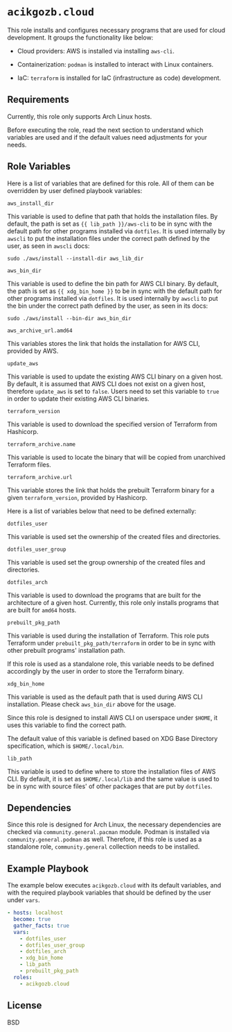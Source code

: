 # `acikgozb.cloud`

This role installs and configures necessary programs that are used for cloud development.
It groups the functionality like below:

- Cloud providers: AWS is installed via installing `aws-cli`.

- Containerization: `podman` is installed to interact with Linux containers.

- IaC: `terraform` is installed for IaC (infrastructure as code) development.

## Requirements

Currently, this role only supports Arch Linux hosts.

Before executing the role, read the next section to understand which variables are used and if the default values need adjustments for your needs.

## Role Variables

Here is a list of variables that are defined for this role.
All of them can be overridden by user defined playbook variables:

`aws_install_dir`

This variable is used to define that path that holds the installation files.
By default, the path is set as `{{ lib_path }}/aws-cli` to be in sync with the default path for other programs installed via `dotfiles`.
It is used internally by `awscli` to put the installation files under the correct path defined by the user, as seen in `awscli` docs:

`sudo ./aws/install --install-dir aws_lib_dir`

`aws_bin_dir`

This variable is used to define the bin path for AWS CLI binary.
By default, the path is set as `{{ xdg_bin_home }}` to be in sync with the default path for other programs installed via `dotfiles`.
It is used internally by `awscli` to put the bin under the correct path defined by the user, as seen in its docs:

`sudo ./aws/install --bin-dir aws_bin_dir`

`aws_archive_url.amd64`

This variables stores the link that holds the installation for AWS CLI, provided by AWS.

`update_aws`

This variable is used to update the existing AWS CLI binary on a given host.
By default, it is assumed that AWS CLI does not exist on a given host, therefore `update_aws` is set to `false`.
Users need to set this variable to `true` in order to update their existing AWS CLI binaries.

`terraform_version`

This variable is used to download the specified version of Terraform from Hashicorp.

`terraform_archive.name`

This variable is used to locate the binary that will be copied from unarchived Terraform files.

`terraform_archive.url`

This variable stores the link that holds the prebuilt Terraform binary for a given `terraform_version`, provided by Hashicorp.

Here is a list of variables below that need to be defined externally:

`dotfiles_user`

This variable is used set the ownership of the created files and directories.

`dotfiles_user_group`

This variable is used set the group ownership of the created files and directories.

`dotfiles_arch`

This variable is used to download the programs that are built for the architecture of a given host.
Currently, this role only installs programs that are built for `amd64` hosts.

`prebuilt_pkg_path`

This variable is used during the installation of Terraform.
This role puts Terraform under `prebuilt_pkg_path/terraform` in order to be in sync with other prebuilt programs' installation path.

If this role is used as a standalone role, this variable needs to be defined accordingly by the user in order to store the Terraform binary.

`xdg_bin_home`

This variable is used as the default path that is used during AWS CLI installation.
Please check `aws_bin_dir` above for the usage.

Since this role is designed to install AWS CLI on userspace under `$HOME`, it uses this variable to find the correct path.

The default value of this variable is defined based on XDG Base Directory specification, which is `$HOME/.local/bin`.

`lib_path`

This variable is used to define where to store the installation files of AWS CLI.
By default, it is set as `$HOME/.local/lib` and the same value is used to be in sync with source files' of other packages that are put by `dotfiles`.

## Dependencies

Since this role is designed for Arch Linux, the necessary dependencies are checked via `community.general.pacman` module.
Podman is installed via `community.general.podman` as well.
Therefore, if this role is used as a standalone role, `community.general` collection needs to be installed.

## Example Playbook

The example below executes `acikgozb.cloud` with its default variables, and with the required playbook variables that should be defined by the user under `vars`.

```yml
- hosts: localhost
  become: true
  gather_facts: true
  vars:
    - dotfiles_user
    - dotfiles_user_group
    - dotfiles_arch
    - xdg_bin_home
    - lib_path
    - prebuilt_pkg_path
  roles:
    - acikgozb.cloud
```

## License

BSD
